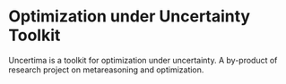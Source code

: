 # Optimization under Uncertainty Toolkit

Uncertima is a toolkit for optimization under uncertainty.
A by-product of research project on metareasoning and optimization.
